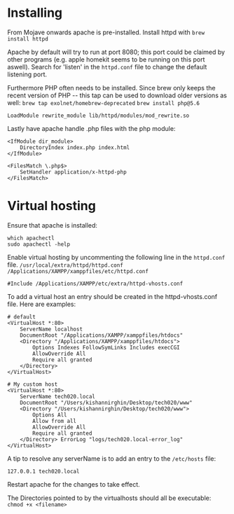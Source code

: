 # Installing
From Mojave onwards apache is pre-installed. 
Install httpd with `brew install httpd`

Apache by default will try to run at port 8080; this port could be claimed by other programs 
(e.g. apple homekit seems to be running on this port aswell). Search for 'listen' in the  `httpd.conf` file to change the default listening port.

Furthermore PHP often needs to be installed. Since brew only keeps the recent version of PHP -- this tap can be used to download older versions as well: 
`brew tap exolnet/homebrew-deprecated`
`brew install php@5.6`

```
LoadModule rewrite_module lib/httpd/modules/mod_rewrite.so
```

Lastly have apache handle .php files with the php module:
```
<IfModule dir_module>
    DirectoryIndex index.php index.html
</IfModule>

<FilesMatch \.php$>
    SetHandler application/x-httpd-php
</FilesMatch>
```


# Virtual hosting
Ensure that apache is installed:
```
which apachectl
sudo apachectl -help
```

Enable virtual hosting by uncommenting the following line in the `httpd.conf` file.
`/usr/local/extra/httpd/httpd.conf`
`/Applications/XAMPP/xamppfiles/etc/httpd.conf`
```
#Include /Applications/XAMPP/etc/extra/httpd-vhosts.conf
```

To add a virtual host an entry should be created in the httpd-vhosts.conf file.
Here are examples:
```
# default
<VirtualHost *:80>
    ServerName localhost
    DocumentRoot "/Applications/XAMPP/xamppfiles/htdocs"
    <Directory "/Applications/XAMPP/xamppfiles/htdocs">
        Options Indexes FollowSymLinks Includes execCGI
        AllowOverride All
        Require all granted
    </Directory>
</VirtualHost>

# My custom host
<VirtualHost *:80>
    ServerName tech020.local
    DocumentRoot "/Users/kishannirghin/Desktop/tech020/www"
    <Directory "/Users/kishannirghin/Desktop/tech020/www">
        Options All
        Allow from all
        AllowOverride All
        Require all granted
    </Directory> ErrorLog "logs/tech020.local-error_log"
</VirtualHost>
```

A tip to resolve any serverName is to add an entry to the `/etc/hosts` file:
```
127.0.0.1 tech020.local
```

Restart apache for the changes to take effect.


The Directories pointed to by the virtualhosts should all be executable:
`chmod +x <filename>`